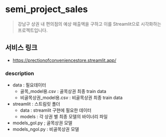 # semi_project_sales

> 강남구 상권 내 편의점의 예상 매출액을 구하고 이를 Streamlit으로 시각화하는 프로젝트입니다.

## 서비스 링크​
* https://prectionofconveniencestore.streamlit.app/

### description

* data : 필요데이터
  * 골목_model용.csv : 골목상권 최종 train data
  * 비골목상권_model용.csv : 비골목상권 최종 train data
* streamlit : 스트림릿 폴더
  * data : streamlit 구현에 필요한 데이터
  * models : 각 상권 별 최종 모델의 바이너리 파일
* models_gol.py ; 골목상권 모델
* models_ngol.py : 비골목상권 모델



